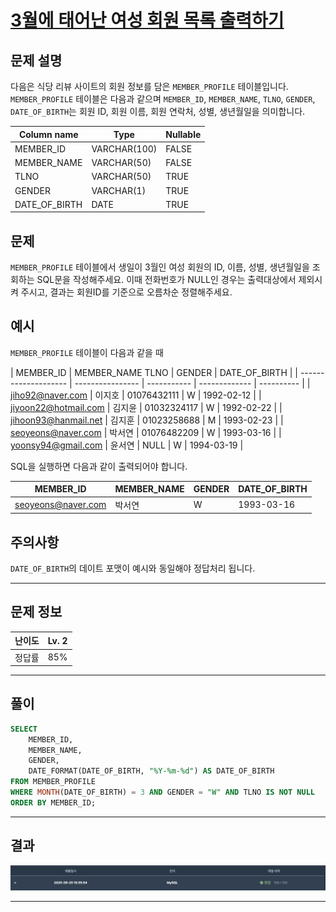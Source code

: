 # [3월에 태어난 여성 회원 목록 출력하기](https://school.programmers.co.kr/learn/courses/30/lessons/131120)

## 문제 설명

다음은 식당 리뷰 사이트의 회원 정보를 담은 `MEMBER_PROFILE` 테이블입니다. `MEMBER_PROFILE` 테이블은 다음과 같으며 `MEMBER_ID`, `MEMBER_NAME`, `TLNO`, `GENDER`, `DATE_OF_BIRTH`는 회원 ID, 회원 이름, 회원 연락처, 성별, 생년월일을 의미합니다.

| Column name   | Type         | Nullable |
| ------------- | ------------ | -------- |
| MEMBER_ID     | VARCHAR(100) | FALSE    |
| MEMBER_NAME   | VARCHAR(50)  | FALSE    |
| TLNO          | VARCHAR(50)  | TRUE     |
| GENDER        | VARCHAR(1)   | TRUE     |
| DATE_OF_BIRTH | DATE         | TRUE     |

## 문제

`MEMBER_PROFILE` 테이블에서 생일이 3월인 여성 회원의 ID, 이름, 성별, 생년월일을 조회하는 SQL문을 작성해주세요. 이때 전화번호가 NULL인 경우는 출력대상에서 제외시켜 주시고, 결과는 회원ID를 기준으로 오름차순 정렬해주세요.

## 예시

`MEMBER_PROFILE` 테이블이 다음과 같을 때

| MEMBER_ID            | MEMBER_NAME TLNO | GENDER      | DATE_OF_BIRTH |
| -------------------- | ---------------- | ----------- | ------------- | ---------- |
| jiho92@naver.com     | 이지호           | 01076432111 | W             | 1992-02-12 |
| jiyoon22@hotmail.com | 김지윤           | 01032324117 | W             | 1992-02-22 |
| jihoon93@hanmail.net | 김지훈           | 01023258688 | M             | 1993-02-23 |
| seoyeons@naver.com   | 박서연           | 01076482209 | W             | 1993-03-16 |
| yoonsy94@gmail.com   | 윤서연           | NULL        | W             | 1994-03-19 |

SQL을 실행하면 다음과 같이 출력되어야 합니다.

| MEMBER_ID          | MEMBER_NAME | GENDER | DATE_OF_BIRTH |
| ------------------ | ----------- | ------ | ------------- |
| seoyeons@naver.com | 박서연      | W      | 1993-03-16    |

## 주의사항

`DATE_OF_BIRTH`의 데이트 포맷이 예시와 동일해야 정답처리 됩니다.

---

## 문제 정보

| 난이도 | Lv. 2 |
| ------ | ----- |
| 정답률 | 85%   |

---

## 풀이

```SQL
SELECT
    MEMBER_ID,
    MEMBER_NAME,
    GENDER,
    DATE_FORMAT(DATE_OF_BIRTH, "%Y-%m-%d") AS DATE_OF_BIRTH
FROM MEMBER_PROFILE
WHERE MONTH(DATE_OF_BIRTH) = 3 AND GENDER = "W" AND TLNO IS NOT NULL
ORDER BY MEMBER_ID;
```

---

## 결과

![결과](./assets/스크린샷%202025-06-25%2019.50.14.png)

---
